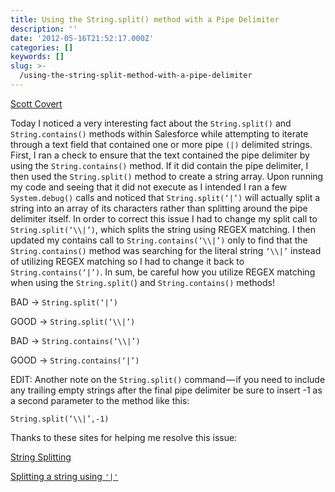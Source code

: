 ```yaml
---
title: Using the String.split() method with a Pipe Delimiter
description: ''
date: '2012-05-16T21:52:17.000Z'
categories: []
keywords: []
slug: >-
  /using-the-string-split-method-with-a-pipe-delimiter
---
```


[Scott
Covert](https://www.tython.co/)

Today I noticed a very interesting fact about the `String.split()` and `String.contains()` methods within Salesforce while attempting to iterate through a text field that contained one or more pipe `(|)` delimited strings. First, I ran a check to ensure that the text contained the pipe delimiter by using the `String.contains()` method. If it did contain the pipe delimiter, I then used the `String.split()` method to create a string array. Upon running my code and seeing that it did not execute as I intended I ran a few `System.debug()` calls and noticed that `String.split(‘|’)` will actually split a string into an array of its characters rather than splitting around the pipe delimiter itself. In order to correct this issue I had to change my split call to `String.split(‘\\|’)`, which splits the string using REGEX matching. I then updated my contains call to `String.contains(‘\\|’)` only to find that the `String.contains()` method was searching for the literal string `‘\\|’` instead of utilizing REGEX matching so I had to change it back to `String.contains(‘|’)`. In sum, be careful how you utilize REGEX matching when using the `String.split(`) and `String.contains()` methods!

BAD → `String.split(‘|’)`

GOOD → `String.split(‘\\|’)`

BAD → `String.contains(‘\\|’)`

GOOD → `String.contains(‘|’)`

EDIT: Another note on the `String.split()` command — if you need to include any trailing empty strings after the final pipe delimiter be sure to insert -1 as a second parameter to the method like this:

`String.split(‘\\|’,-1)`

Thanks to these sites for helping me resolve this issue:

[String Splitting](http://www.laceysnr.com/2010/03/string-splitting.html)

[Splitting a string using `'|'`](http://stackoverflow.com/questions/6978901/splitting-a-string-using)